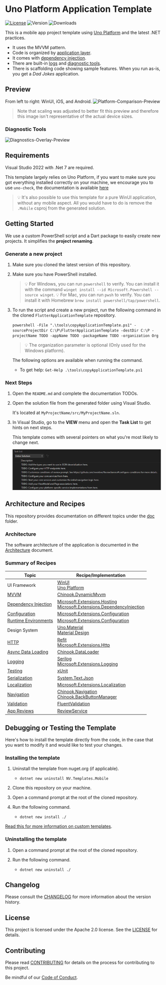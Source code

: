 ﻿# Uno Platform Application Template

[![License](https://img.shields.io/badge/License-Apache%202.0-blue.svg?style=flat-square)](LICENSE) ![Version](https://img.shields.io/nuget/v/NV.Templates.Mobile?style=flat-square) ![Downloads](https://img.shields.io/nuget/dt/NV.Templates.Mobile?style=flat-square)

This is a mobile app project template using [Uno Platform](https://github.com/unoplatform/uno) and the latest .NET practices.

- It uses the MVVM pattern.
- Code is organized by [application layer](doc/Architecture.md#Solution-Structure).
- It comes with [dependency injection](doc/DependencyInjection.md).
- There are built-in [logs](doc/Logging.md) and [diagnostic tools](doc/Diagnostics.md).
- There is scaffolding code showing sample features.
  When you run as-is, you get a _Dad Jokes_ application.

## Preview
From left to right: WinUI, iOS, and Android.
![Platform-Comparison-Preview](https://user-images.githubusercontent.com/39710855/264705525-d070952c-04c7-4f4a-b6af-957f8415fb3e.png)
> Note that scaling was adjusted to better fit this preview and therefore this image isn't representative of the actual device sizes.

### Diagnostic Tools
![Diagnostics-Overlay-Preview](https://user-images.githubusercontent.com/39710855/264691340-dbc9d137-a199-4969-94d7-7dd430e08da7.gif)

## Requirements

Visual Studio 2022 with .Net 7 are required.

This template largely relies on Uno Platform, if you want to make sure you got everything installed correctly on your machine, we encourage you to use `uno-check`, the documentation is available [here](https://platform.uno/docs/articles/uno-check.html)

> 💡 It's also possible to use this template for a pure WinUI application, without any mobile aspect.
> All you would have to do is remove the `.Mobile` csproj from the generated solution.


## Getting Started

We use a custom PowerShell script and a Dart package to easily create new projects. It simplifies the **project renaming**.

### Generate a new project

1. Make sure you cloned the latest version of this repository.

2. Make sure you have PowerShell installed.

   > 💡 For Windows, you can run `powershell` to verify. You can install it with the command `winget install --id Microsoft.Powershell --source winget`.
   > 💡 For Mac, you can run `pwsh` to verify. You can install it with Homebrew `brew install powershell/tap/powershell`.

3. To run the script and create a new project, run the following command in the cloned `FlutterApplicationTemplate` repository.

   `powershell -File ".\tools\copyApplicationTemplate.ps1" -sourceProjectDir C:\P\FlutterApplicationTemplate -destDir C:\P -projectName TODO -appName TODO -packageName TODO -organization Org`

   > 💡 The organization parameter is optional (Only used for the Windows platform).

   The following options are available when running the command.

   - To get help: `Get-Help .\tools\copyApplicationTemplate.ps1`

### Next Steps

1. Open the `README.md` and complete the documentation TODOs.
1. Open the solution file from the generated folder using Visual Studio.

   It's located at `MyProjectName/src/MyProjectName.sln`.

1. In Visual Studio, go to the **VIEW** menu and open the **Task List** to get hints on next steps.
   
   This template comes with several pointers on what you're most likely to change next.
   
   ![](doc/images/VisualStudioTaskListForNextSteps.PNG)

## Architecture and Recipes
This repository provides documentation on different topics under the [doc](doc/) folder.

### Architecture

The software architecture of the application is documented in the [Architecture](doc/Architecture.md) document.

### Summary of Recipes
| Topic | Recipe/Implementation |
|-|-|
UI Framework | [WinUI](https://learn.microsoft.com/en-us/windows/apps/winui/)<br/>[Uno Platform](https://platform.uno/)
[MVVM](doc/Architecture.md#mvvm---viewmodels) | [Chinook.DynamicMvvm](https://github.com/nventive/Chinook.DynamicMvvm)
[Dependency Injection](doc/DependencyInjection.md) | [Microsoft.Extensions.Hosting](https://www.nuget.org/packages/Microsoft.Extensions.Hosting)<br/>[Microsoft.Extensions.DependencyInjection](https://learn.microsoft.com/en-us/dotnet/api/microsoft.extensions.dependencyinjection)
[Configuration](doc/Configuration.md) | [Microsoft.Extensions.Configuration](https://learn.microsoft.com/en-us/dotnet/api/microsoft.extensions.configuration)
[Runtime Environments](doc/Environments.md) | [Microsoft.Extensions.Configuration](https://learn.microsoft.com/en-us/dotnet/api/microsoft.extensions.configuration)
Design System | [Uno.Material](https://platform.uno/docs/articles/external/uno.themes/doc/material-getting-started.html)<br/>[Material Design](https://m3.material.io/)
[HTTP](doc/HTTP.md) | [Refit](https://github.com/reactiveui/refit)<br/>[Microsoft.Extensions.Http](https://learn.microsoft.com/en-us/dotnet/api/microsoft.extensions.http)
[Async Data Loading](doc/DataLoading.md) | [Chinook.DataLoader](https://github.com/nventive/Chinook.DataLoader)
[Logging](doc/Logging.md) | [Serilog](https://serilog.net/)<br/>[Microsoft.Extensions.Logging](https://learn.microsoft.com/en-us/dotnet/api/microsoft.extensions.logging)
[Testing](doc/Testing.md) | [xUnit](https://github.com/xunit/xunit)
[Serialization](doc/Serialization.md) | [System.Text.Json](https://docs.microsoft.com/en-us/dotnet/api/system.text.json)
[Localization](doc/Localization.md) | [Microsoft.Extensions.Localization](https://learn.microsoft.com/en-us/dotnet/api/microsoft.extensions.localization)
[Navigation](doc/Architecture.md#navigation) | [Chinook.Navigation](https://github.com/nventive/Chinook.Navigation)<br/>[Chinook.BackButtonManager](https://github.com/nventive/Chinook.BackButtonManager)
[Validation](doc/Validation.md) | [FluentValidation](https://fluentvalidation.net/)
[App Reviews](doc/Reviews.md) | [ReviewService](https://github.com/nventive/ReviewService)

## Debugging or Testing the Template
Here's how to install the template directly from the code, in the case that you want to modify it and would like to test your changes.

### Installing the template

1. Uninstall the template from nuget.org (if applicable).
   - `dotnet new uninstall NV.Templates.Mobile`

1. Clone this repository on your machine.
1. Open a command prompt at the root of the cloned repository.
1. Run the following command.

    - `dotnet new install ./`

[Read this for more information on custom templates](https://docs.microsoft.com/en-us/dotnet/core/tools/custom-templates).

### Uninstalling the template
1. Open a command prompt at the root of the cloned repository. 
1. Run the following command.

    - `dotnet new uninstall ./`

## Changelog

Please consult the [CHANGELOG](CHANGELOG.md) for more information about the version history.

## License

This project is licensed under the Apache 2.0 license. See the [LICENSE](LICENSE) for details.

## Contributing

Please read [CONTRIBUTING](CONTRIBUTING.md) for details on the process for contributing to this project.

Be mindful of our [Code of Conduct](CODE_OF_CONDUCT.md).
